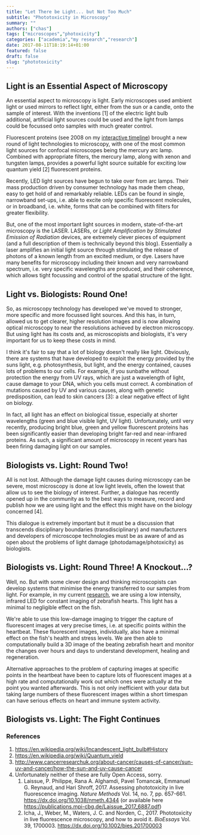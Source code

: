 ```yaml
---
title: "Let There be Light... but Not Too Much"
subtitle: "Phototoxicity in Microscopy"
summary: ""
authors: ["chas"]
tags: ["microscopes","photoxicity"]
categories: ["academia","my research","research"]
date: 2017-08-11T18:19:14+01:00
featured: false
draft: false
slug: "phototoxicity"
---
```

## Light is an Essential Aspect of Microscopy

An essential aspect to microscopy is light. Early microscopes used ambient light or used mirrors to reflect light, either from the sun or a candle, onto the sample of interest. With the inventions [1] of the electric light bulb additional, artificial light sources could be used and the light from lamps could be focussed onto samples with much greater control.

<!--more-->

Fluorescent proteins (see 2008 on my <a href="https://cdn.knightlab.com/libs/timeline3/latest/embed/index.html?source=1xVUEF-BWrs088M4WRcu-JL0D6xp1qHZZRX8OiOUQqfk&font=Default&lang=en&initial_zoom=2&height=650" target="_blank" rel="noopener">interactive timeline</a>) brought a new round of light technologies to microscopy, with one of the most common light sources for confocal microscopes being the mercury arc lamp. Combined with appropriate filters, the mercury lamp, along with xenon and tungsten lamps, provides a powerful light source suitable for exciting low quantum yield [2] fluorescent proteins.

Recently, LED light sources have begun to take over from arc lamps. Their mass production driven by consumer technology has made them cheap, easy to get hold of and remarkably reliable. LEDs can be found in single, narrowband set-ups, i.e. able to excite only specific fluorescent molecules, or in broadband, i.e. white, forms that can be combined with filters for greater flexibility.

But, one of the most important light sources in modern, state-of-the-art microscopy is the LASER. LASERs, or _Light Amplification by Stimulated Emission of Radiation_ devices, are extremely clever pieces of equipment (and a full description of them is technically beyond this blog). Essentially a laser amplifies an initial light source through stimulating the release of photons of a known length from an excited medium, or dye. Lasers have many benefits for microscopy including their known and very narrowband spectrum, i.e. very specific wavelengths are produced, and their coherence, which allows tight focussing and control of the spatial structure of the light.

## Light vs. Biologists: Round One!

So, as microscopy technology has developed we've moved to stronger, more specific and more focussed light sources. And this has, in turn, allowed us to get clearer, higher resolution images and is now allowing optical microscopy to near the resolutions achieved by electron microscopy. But using light has its costs and, as microscopists and biologists, it's very important for us to keep these costs in mind.

I think it's fair to say that a lot of biology doesn't really like light. Obviously, there are systems that have developed to exploit the energy provided by the suns light, e.g. photosynthesis, but light, and the energy contained, causes lots of problems to our cells. For example, if you sunbathe without protection the energy from UV rays, which are just a wavelength of light, cause damage to your DNA, which you cells must correct. A combination of mutations caused by UV and various causes, along with genetic predisposition, can lead to skin cancers [3]: a clear negative effect of light on biology.

In fact, all light has an effect on biological tissue, especially at shorter wavelengths (green and blue visible light, UV light). Unfortunately, until very recently, producing bright blue, green and yellow fluorescent proteins has been significantly easier than developing bright far-red and near-infrared proteins. As such, a significant amount of microscopy in recent years has been firing damaging light on our samples.

## Biologists vs. Light: Round Two!

All is not lost. Although the damage light causes during microscopy can be severe, most microscopy is done at low light levels, often the lowest that allow us to see the biology of interest. Further, a dialogue has recently opened up in the community as to the best ways to measure, record and publish how we are using light and the effect this might have on the biology concerned [4].

This dialogue is extremely important but it must be a discussion that transcends disciplinary boundaries (transdisciplinary) and manufacturers and developers of microscope technologies must be as aware of and as open about the problems of light damage (photodamage/photoxicity) as biologists.

## Biologists vs. Light: Round Three! A Knockout...?

Well, no. But with some clever design and thinking microscopists can develop systems that minimise the energy transferred to our samples from light. For example, in my current <a href="https://www.chasnelson.co.uk/research/" target="_blank" rel="noopener">research</a>, we are using a low intensity, infrared LED for constant imaging of zebrafish hearts. This light has a minimal to negligible effect on the fish.

We're able to use this low-damage imaging to trigger the capture of fluorescent images at very precise times, i.e. at specific points within the heartbeat. These fluorescent images, individually, also have a minimal effect on the fish's health and stress levels. We are then able to computationally build a 3D image of the beating zebrafish heart and monitor the changes over hours and days to understand development, healing and regeneration.

Alternative approaches to the problem of capturing images at specific points in the heartbeat have been to capture lots of fluorescent images at a high rate and computationally work out which ones were actually at the point you wanted afterwards. This is not only inefficient with your data but taking large numbers of these fluorescent images within a short timespan can have serious effects on heart and immune system activity.

## Biologists vs. Light: The Fight Continues

### References

  1. <a href="https://en.wikipedia.org/wiki/Incandescent_light_bulb#History" target="_blank" rel="noopener">https://en.wikipedia.org/wiki/Incandescent_light_bulb#History</a>
  2. <a href="https://en.wikipedia.org/wiki/Quantum_yield" target="_blank" rel="noopener">https://en.wikipedia.org/wiki/Quantum_yield</a>
  3. <a href="http://www.cancerresearchuk.org/about-cancer/causes-of-cancer/sun-uv-and-cancer/how-the-sun-and-uv-cause-cancer" target="_blank" rel="noopener">http://www.cancerresearchuk.org/about-cancer/causes-of-cancer/sun-uv-and-cancer/how-the-sun-and-uv-cause-cancer</a>
  4. Unfortunately neither of these are fully Open Access, sorry.
      1. Laissue, P. Philippe, Rana A. Alghamdi, Pavel Tomancak, Emmanuel G. Reynaud, and Hari Shroff, 2017. Assessing phototoxicity in live fluorescence imaging. _Nature Methods_ Vol. 14, no. 7, pp. 657-661. <a href="https://dx.doi.org/10.1038/nmeth.4344" target="_blank" rel="noopener">https://dx.doi.org/10.1038/nmeth.4344</a> (or available here <a href="https://publications.mpi-cbg.de/Laissue_2017_6887.pdf" target="_blank" rel="noopener">https://publications.mpi-cbg.de/Laissue_2017_6887.pdf</a>)
      2. Icha, J., Weber, M., Waters, J. C. and Norden, C., 2017. Phototoxicity in live fluorescence microscopy, and how to avoid it. _BioEssays_ Vol. 39, 1700003. <span class="article-header__meta-info-data"><a href="https://dx.doi.org/10.1002/bies.201700003" target="_blank" rel="noopener">https://dx.doi.org/10.1002/bies.201700003</a></span>
